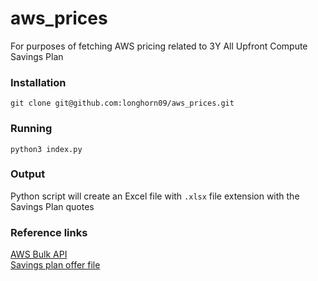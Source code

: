 # aws_prices
For purposes of fetching AWS pricing related to 3Y All Upfront Compute Savings Plan

### Installation
```git clone git@github.com:longhorn09/aws_prices.git```

### Running
```python3 index.py```

### Output
Python script will create an Excel file with `.xlsx` file extension with the Savings Plan quotes

### Reference links 

[AWS Bulk API](https://docs.aws.amazon.com/awsaccountbilling/latest/aboutv2/using-ppslong.html)  
[Savings plan offer file](https://docs.aws.amazon.com/awsaccountbilling/latest/aboutv2/sp-offer-file.html)
